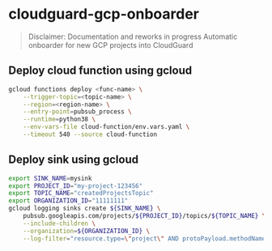 # cloudguard-gcp-onboarder
> Disclaimer: Documentation and reworks in progress
Automatic onboarder for new GCP projects into CloudGuard

## Deploy cloud function using gcloud

```bash
gcloud functions deploy <func-name> \
    --trigger-topic=<topic-name> \
    --region=<region-name> \
    --entry-point=pubsub_process \
    --runtime=python38 \
    --env-vars-file cloud-function/env.vars.yaml \
    --timeout 540 --source cloud-function
```

## Deploy sink using gcloud

```bash
export SINK_NAME=mysink
export PROJECT_ID="my-project-123456"
export TOPIC_NAME="createdProjectsTopic"
export ORGANIZATION_ID="11111111"
gcloud logging sinks create ${SINK_NAME} \
    pubsub.googleapis.com/projects/${PROJECT_ID}/topics/${TOPIC_NAME} \
    --include-children \
    --organization=${ORGANIZATION_ID} \
    --log-filter="resource.type=\"project\" AND protoPayload.methodName=\"CreateProject\""
```
